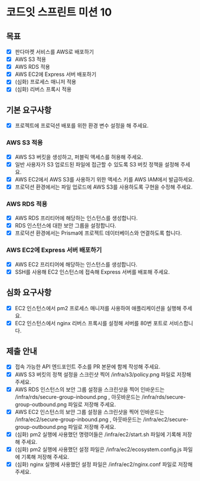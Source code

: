 # 코드잇 스프린트 미션 10

## 목표

- [x] 판다마켓 서비스를 AWS로 배포하기
- [x] AWS S3 적용
- [x] AWS RDS 적용
- [x] AWS EC2에 Express 서버 배포하기
- [x] (심화) 프로세스 매니저 적용
- [x] (심화) 리버스 프록시 적용

## 기본 요구사항

- [x] 프로젝트에 프로덕션 배포를 위한 환경 변수 설정을 해 주세요.

### AWS S3 적용

- [x] AWS S3 버킷을 생성하고, 퍼블릭 액세스를 허용해 주세요.
- [x] 일반 사용자가 S3 업로드된 파일에 접근할 수 있도록 S3 버킷 정책을 설정해 주세요.
- [x] AWS EC2에서 AWS S3를 사용하기 위한 액세스 키를 AWS IAM에서 발급하세요.
- [x] 프로덕션 환경에서는 파일 업로드에 AWS S3를 사용하도록 구현을 수정해 주세요.

### AWS RDS 적용

- [x] AWS RDS 프리티어에 해당하는 인스턴스를 생성합니다.
- [x] RDS 인스턴스에 대한 보안 그룹을 설정합니다.
- [x] 프로덕션 환경에서는 Prisma에 프로젝트 데이터베이스와 연결하도록 합니다.

### AWS EC2에 Express 서버 배포하기

- [x] AWS EC2 프리티어에 해당하는 인스턴스를 생성합니다.
- [x] SSH를 사용해 EC2 인스턴스에 접속해 Express 서버를 배포해 주세요.

## 심화 요구사항

- [x] EC2 인스턴스에서 pm2 프로세스 매니저를 사용하여 애플리케이션을 실행해 주세요.
- [x] EC2 인스턴스에서 nginx 리버스 프록시를 설정해 서버를 80번 포트로 서비스합니다.

## 제출 안내

- [x] 접속 가능한 API 엔드포인트 주소를 PR 본문에 함께 작성해 주세요.
- [x] AWS S3 버킷의 정책 설정을 스크린샷 찍어 /infra/s3/policy.png 파일로 저장해 주세요.
- [x] AWS RDS 인스턴스의 보안 그룹 설정을 스크린샷을 찍어 인바운드는 /infra/rds/secure-group-inbound.png , 아웃바운드는 /infra/rds/secure-group-outbound.png 파일로 저장해 주세요.
- [x] AWS EC2 인스턴스의 보안 그룹 설정을 스크린샷을 찍어 인바운드는 /infra/ec2/secure-group-inbound.png , 아웃바운드는 /infra/ec2/secure-group-outbound.png 파일로 저장해 주세요.
- [x] (심화) pm2 실행에 사용했던 명령어들은 /infra/ec2/start.sh 파일에 기록해 저장해 주세요.
- [x] (심화) pm2 실행에 사용했던 설정 파일은 /infra/ec2/ecosystem.config.js 파일에 기록해 저장해 주세요.
- [x] (심화) nginx 실행에 사용했던 설정 파일은 /infra/ec2/nginx.conf 파일로 저장해 주세요.
